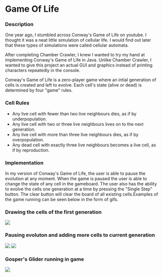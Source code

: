 # Game Of Life
### Description
One year ago, I stumbled across Conway's Game of Life on youtube. I thought it was a neat little simulation of cellular life.
I would find out later that these types of simulations were called cellular automata. 

After completing Chamber Crawler, I knew I wanted to try my hand at implementing Conway's Game of Life in Java. Unlike
Chamber Crawler, I wanted to give this project an actual GUI and graphics instead of printing characters repeatedly in the
console.

Conway's Game of Life is a zero-player game where an intial generation of cells is created and left to evolve. Each cell's 
state (alive or dead) is determined by four "game" rules.

### Cell Rules
* Any live cell with fewer than two live neighbours dies, as if by underpopulation.
* Any live cell with two or three live neighbours lives on to the next generation.
* Any live cell with more than three live neighbours dies, as if by overpopulation.
* Any dead cell with exactly three live neighbours becomes a live cell, as if by reproduction.

### Implementation
In my version of Conway's Game of Life, the user is able to pause the evolution at any moment. When the game is paused the
user is able to change the state of any cell in the gameboard. The user also has the ability to evolve the cells one generation
at a time by pressing the "Single Step" button. The clear button will clear the board of all existing cells.Examples of the 
game running can be seen below in the form of gifs.

### Drawing the cells of the first generation
![](drawing.gif)
### Pausing evoluton and adding more cells to current generation
![](starting.gif)
![](ending.gif)
### Gosper's Glider running in game
![](glidercreator.gif)

